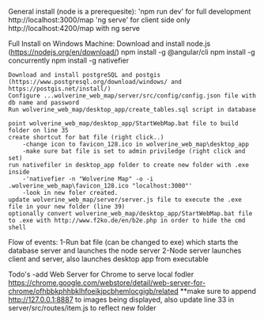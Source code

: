 General install (node is a prerequesite):
	'npm run dev' for full development
 		http://localhost:3000/map
 	'ng serve' for client side only
 		http://localhost:4200/map with ng serve

 Full Install on Windows Machine:
	Download and install node.js (https://nodejs.org/en/download/)
	npm install -g @angular/cli
	npm install -g concurrently
	npm install -g nativefier
	
	Download and install postgreSQL and postgis (https://www.postgresql.org/download/windows/ and https://postgis.net/install/)
	Configure ...wolverine_web_map/server/src/config/config.json file with db name and password
	Run wolverine_web_map/desktop_app/create_tables.sql script in database

	point wolverine_web_map/desktop_app/StartWebMap.bat file to build folder on line 35
	create shortcut for bat file (right click..)
		-change icon to favicon_128.ico in wolverine_web_map\desktop_app
		-make sure bat file is set to admin priviledge (right click and set)
	run nativefiler in desktop_app folder to create new folder with .exe inside
		-'nativefier -n "Wolverine Map" -o -i .wolverine_web_map\favicon_128.ico "localhost:3000"'
		-look in new foler created.
	update wolverine_web_map/server/server.js file to execute the .exe file in your new folder (line 39)
	optionally convert wolverine_web_map/desktop_app/StartWebMap.bat file to .exe with http://www.f2ko.de/en/b2e.php in order to hide the cmd shell

Flow of events:
1-Run bat file (can be changed to exe) which starts the database server and launches the node server
2-Node server launches client and server, also launches desktop app from executable


Todo's
-add Web Server for Chrome to serve local fodler https://chrome.google.com/webstore/detail/web-server-for-chrome/ofhbbkphhbklhfoeikjpcbhemlocgigb/related **make sure to append http://127.0.0.1:8887 to images being displayed, also update line 33 in server/src/routes/item.js to reflect new folder


 


